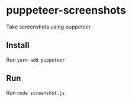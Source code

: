 # puppeteer-screenshots
Take screenshots using puppeteer

## Install
Run `yarn add puppeteer`

## Run
Run `node screenshot.js`